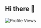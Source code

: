 ## Hi there 👋

![Profile Views](https://img.shields.io/badge/Views-{{count}}-#39FF14?style=social&logoColor=black&color=black&labelColor=white&link=https://github.com/marcosgp7&cacheSeconds=604800)


<!--
**marcosgp7/marcosgp7** is a ✨ _special_ ✨ repository because its `README.md` (this file) appears on your GitHub profile.

Here are some ideas to get you started:

- 🔭 I’m currently working on ...
- 🌱 I’m currently learning ...
- 👯 I’m looking to collaborate on ...
- 🤔 I’m looking for help with ...
- 💬 Ask me about ...
- 📫 How to reach me: ...
- 😄 Pronouns: ...
- ⚡ Fun fact: ...
-->
